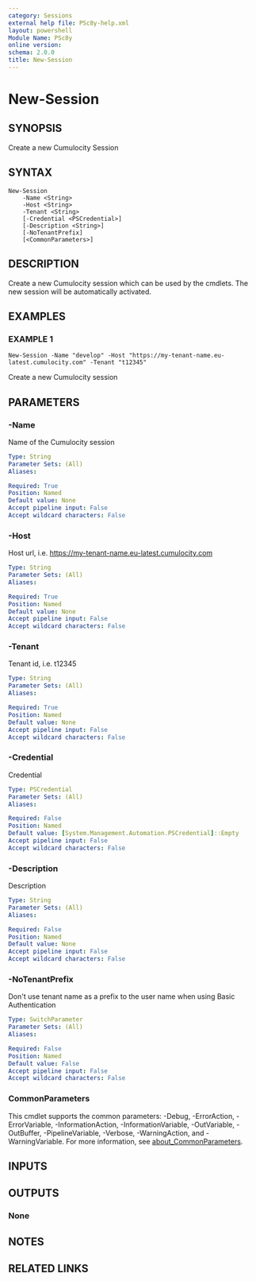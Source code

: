 ```yaml
---
category: Sessions
external help file: PSc8y-help.xml
layout: powershell
Module Name: PSc8y
online version:
schema: 2.0.0
title: New-Session
---
```


# New-Session

## SYNOPSIS
Create a new Cumulocity Session

## SYNTAX

```
New-Session
	-Name <String>
	-Host <String>
	-Tenant <String>
	[-Credential <PSCredential>]
	[-Description <String>]
	[-NoTenantPrefix]
	[<CommonParameters>]
```

## DESCRIPTION
Create a new Cumulocity session which can be used by the cmdlets.
The new session will be automatically activated.

## EXAMPLES

### EXAMPLE 1
```
New-Session -Name "develop" -Host "https://my-tenant-name.eu-latest.cumulocity.com" -Tenant "t12345"
```

Create a new Cumulocity session

## PARAMETERS

### -Name
Name of the Cumulocity session

```yaml
Type: String
Parameter Sets: (All)
Aliases:

Required: True
Position: Named
Default value: None
Accept pipeline input: False
Accept wildcard characters: False
```

### -Host
Host url, i.e.
https://my-tenant-name.eu-latest.cumulocity.com

```yaml
Type: String
Parameter Sets: (All)
Aliases:

Required: True
Position: Named
Default value: None
Accept pipeline input: False
Accept wildcard characters: False
```

### -Tenant
Tenant id, i.e.
t12345

```yaml
Type: String
Parameter Sets: (All)
Aliases:

Required: True
Position: Named
Default value: None
Accept pipeline input: False
Accept wildcard characters: False
```

### -Credential
Credential

```yaml
Type: PSCredential
Parameter Sets: (All)
Aliases:

Required: False
Position: Named
Default value: [System.Management.Automation.PSCredential]::Empty
Accept pipeline input: False
Accept wildcard characters: False
```

### -Description
Description

```yaml
Type: String
Parameter Sets: (All)
Aliases:

Required: False
Position: Named
Default value: None
Accept pipeline input: False
Accept wildcard characters: False
```

### -NoTenantPrefix
Don't use tenant name as a prefix to the user name when using Basic Authentication

```yaml
Type: SwitchParameter
Parameter Sets: (All)
Aliases:

Required: False
Position: Named
Default value: False
Accept pipeline input: False
Accept wildcard characters: False
```

### CommonParameters
This cmdlet supports the common parameters: -Debug, -ErrorAction, -ErrorVariable, -InformationAction, -InformationVariable, -OutVariable, -OutBuffer, -PipelineVariable, -Verbose, -WarningAction, and -WarningVariable. For more information, see [about_CommonParameters](http://go.microsoft.com/fwlink/?LinkID=113216).

## INPUTS

## OUTPUTS

### None
## NOTES

## RELATED LINKS
